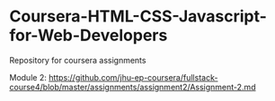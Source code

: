 # Coursera-HTML-CSS-Javascript-for-Web-Developers
Repository for coursera assignments

Module 2:
https://github.com/jhu-ep-coursera/fullstack-course4/blob/master/assignments/assignment2/Assignment-2.md
